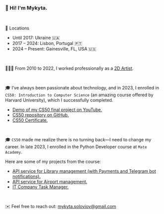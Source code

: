 ### 👋 Hi! I'm Mykyta.

<br>

📍 Locations<br>
- Until 2017: Ukraine 🇺🇦
- 2017 – 2024: Lisbon, Portugal 🇵🇹
- 2024 – Present: Gainesville, FL, USA 🇺🇸

<br>

👨🏻‍🎨 From 2010 to 2022, I worked professionally as a [2D Artist](https://www.artstation.com/mykyta_so). 

<br>


🎓 I’ve always been passionate about technology, and in 2023, I enrolled in `CS50: Introduction to Computer Science` (an amazing course offered by Harvard University), which I successfully completed.
- [Demo of my CS50 final project on YouTube.](https://youtu.be/IIwnNInCA_8?si=07lDZ1yhEhMNztML)
- [CS50 repository on GitHub.](https://github.com/mykyta-so/CS50)
- [CS50 Certificate.](https://certificates.cs50.io/5227e606-8e1c-4164-8718-4c6ec16057a4.pdf?size=letter)

<br>

🎓 `CS50` made me realize there is no turning back—I need to change my career. In late 2023, I enrolled in the Python Developer course at `Mate Academy`.

Here are some of my projects from the course:
- [API service for Library management (with Payments and Telegram bot notifications).](https://github.com/mykyta-so/library-service) 
- [API service for Airport management.](https://github.com/mykyta-so/airport-api-service)
- [IT Company Task Manager.](https://github.com/mykyta-so/it-company-task-manager)

<br>

✉️ Feel free to reach out: mykyta.soloviov@gmail.com
